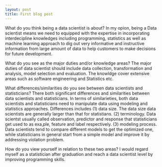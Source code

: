 ```yaml
---
layout: post
title: First blog post
---
```

What do you think being a data scientist is about? 
  In my opion, being a Data scientist means we need to equipped with the expertise in incorporating interdecipline knowledges including programming, statistics as well as machine learning approach to dig out very informative and instructive information from large amount of data to help customers to make decisions for future development.
  
What do you see as the major duties and/or knowledge areas? 
  The major duties of data scientist should include data collection,  transformation and analysis, model selection and evaluation. The knowldge cover extensive areas such as software engineering and Statistics etc.
    
What differences/similarities do you see between data scientists and statisticians? 
  There both significant differences and similarities between data scientists and statisticians. In terms of similarieties, both data scientists and statisticians need to manipulate data using modeling and statistics approaches. 
  Differences includes
  (1) data size. The data size data scientists are generally larger than that for statistians. 
  (2) terminology. Data scientst usually called observation, predictor and response that statisticians get used to as exa,ple, feature and label respectively. 
  (3) modeling process. Data scientists tend to compare different models to get the optimized one, while statisticians in general start from a simple model and improve it by addressing violation problem.
  
How do you view yourself in relation to these two areas?
  I would regard myself as a statistician after graduation and reach a data scientist level by improving programming skills. 
